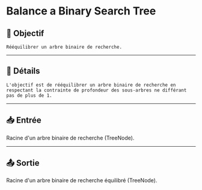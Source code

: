 # Balance a Binary Search Tree

## 🎯 Objectif

    Rééquilibrer un arbre binaire de recherche.

---

## 📝 Détails

    L'objectif est de rééquilibrer un arbre binaire de recherche en respectant la contrainte de profondeur des sous-arbres ne différant pas de plus de 1.

---

## 📥 Entrée

Racine d'un arbre binaire de recherche (TreeNode).

---

## 📤 Sortie

Racine d'un arbre binaire de recherche équilibré (TreeNode).

